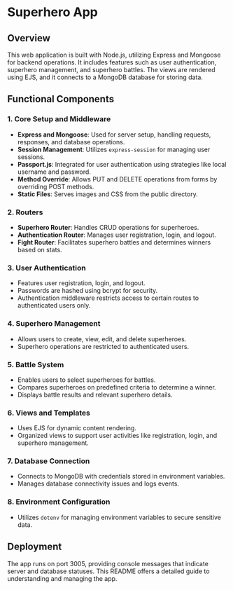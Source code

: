 # Superhero App

## Overview

This web application is built with Node.js, utilizing Express and Mongoose for backend operations. It includes features such as user authentication, superhero management, and superhero battles. The views are rendered using EJS, and it connects to a MongoDB database for storing data.

## Functional Components

### 1. Core Setup and Middleware
- **Express and Mongoose**: Used for server setup, handling requests, responses, and database operations.
- **Session Management**: Utilizes `express-session` for managing user sessions.
- **Passport.js**: Integrated for user authentication using strategies like local username and password.
- **Method Override**: Allows PUT and DELETE operations from forms by overriding POST methods.
- **Static Files**: Serves images and CSS from the public directory.

### 2. Routers
- **Superhero Router**: Handles CRUD operations for superheroes.
- **Authentication Router**: Manages user registration, login, and logout.
- **Fight Router**: Facilitates superhero battles and determines winners based on stats.

### 3. User Authentication
- Features user registration, login, and logout.
- Passwords are hashed using bcrypt for security.
- Authentication middleware restricts access to certain routes to authenticated users only.

### 4. Superhero Management
- Allows users to create, view, edit, and delete superheroes.
- Superhero operations are restricted to authenticated users.

### 5. Battle System
- Enables users to select superheroes for battles.
- Compares superheroes on predefined criteria to determine a winner.
- Displays battle results and relevant superhero details.

### 6. Views and Templates
- Uses EJS for dynamic content rendering.
- Organized views to support user activities like registration, login, and superhero management.

### 7. Database Connection
- Connects to MongoDB with credentials stored in environment variables.
- Manages database connectivity issues and logs events.

### 8. Environment Configuration
- Utilizes `dotenv` for managing environment variables to secure sensitive data.

## Deployment

The app runs on port 3005, providing console messages that indicate server and database statuses. This README offers a detailed guide to understanding and managing the app.
